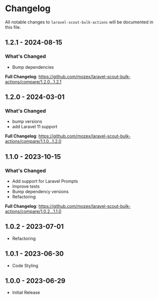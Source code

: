 # Changelog

All notable changes to `laravel-scout-bulk-actions` will be documented in this file.

## 1.2.1 - 2024-08-15

### What's Changed

* Bump dependencies

**Full Changelog**: https://github.com/mozex/laravel-scout-bulk-actions/compare/1.2.0...1.2.1

## 1.2.0 - 2024-03-01

### What's Changed

* bump versions
* add Laravel 11 support

**Full Changelog**: https://github.com/mozex/laravel-scout-bulk-actions/compare/1.1.0...1.2.0

## 1.1.0 - 2023-10-15

### What's Changed

- Add support for Laravel Prompts
- Improve tests
- Bump dependency versions
- Refactoring

**Full Changelog**: https://github.com/mozex/laravel-scout-bulk-actions/compare/1.0.2...1.1.0

## 1.0.2 - 2023-07-01

- Refactoring

## 1.0.1 - 2023-06-30

- Code Styling

## 1.0.0 - 2023-06-29

- Initial Release
